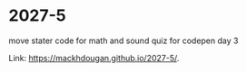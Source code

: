# 2027-5
move stater code for math and sound quiz for codepen day 3

Link: https://mackhdougan.github.io/2027-5/.
